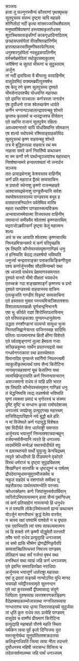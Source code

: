 सञ्जयः  
हत्वा तु फल्गुनस्सैन्यं कौरवाणां पृथक्पृथक्  
सूतपुत्रस्य संरम्भं दृष्ट्वा चापि महाहवे  
शोणितोदां नदीं कृत्वा मांसमज्जास्थिशैवलाम्  
मनुष्यशीर्षपाषाणां हस्त्यश्वकृतरोधसम्  
शूरास्थियवसङ्कीर्णां काकगृध्रादिनादिताम्  
छत्रहंसप्लवोपेतां वीरक्षीषापहारिणीम्  
हारपद्माकरवतीमुष्णीषवरफेनिलाम्  
धनुश्शरगृहोपेतां नरक्षुद्रकपालिनीम्  
वर्मचर्मभ्रमोपेतां रथोडुपसमाकुलाम्  
जयैषिणां च सुतरां भीरूणां च सुदुस्तराम्  
अर्जुनः  
तां नदीं द्रावयित्वा वै बीभत्सुः परवाहिनीम्  
वासुदेवमिदं वाक्यमब्रवीत्पुरुषर्षभः  
एष केतू रणे कृष्ण सूतपुत्रस्य दृश्यते  
भीमसेनादयश्चैव योधयन्ति महारथाः  
एते द्रवन्ति पाञ्चालाः कर्णत्रस्ता जनार्दन  
एष दुर्योधनो राजा श्वेतच्छत्रेण धार्यते  
कर्णेन भग्नान्पाञ्चालान्द्रावयन्बहु शोभते  
कृपश्च कृतवर्मा च भारद्वाजश्च वीर्यवान्  
एते रक्षन्ति राजानं सूतपुत्रेण रक्षिताः  
अवध्यमानास्ते चापि योधयिष्यन्ति सोमकान्  
एष शल्यो रथोपस्थे रश्मिसङ्ग्राहकोविदः  
सूतपुत्ररथं कृष्ण वाहयन्बहु शोभते  
तत्र मे बुद्धिरुत्पन्ना वाहयात्र रथं मम  
नाहत्वा समरे कर्णं निवर्तिष्ये कथञ्चन  
मा स्म कर्णो रणे पार्थान्सृञ्जयांश्च महारथान्  
निश्शेषान्समरे हन्यात्पश्यतां नो जनार्दन  
सञ्जयः   
ततः प्रायाद्रथेनाशु केशवस्तव वाहिनीम्  
कर्णं प्रति महाराज द्वैरथे सव्यसाचिनः  
स प्रयातो रथेनाशु कृष्णो राजन्महाहवे  
आश्वासयद्रथेनाशु पाण्डुसैन्यानि सर्वशः  
रथघोषस्ततस्तस्य पाण्डवस्य बभूव ह  
वासवास्त्रनिपातेन पर्वतेष्विव मारिष  
महता रथघोषेण पाण्डवस्सत्यविक्रमः  
अभ्ययात्ताममेयात्मा विजयस्तव वाहिनीम्  
तमायान्तं समीक्ष्यैव श्वेताश्वं कृष्णसारथिम्  
मद्रराजोऽब्रवीत्कर्णं दृष्ट्वा केतुं महात्मनः  
शल्यः  
अयं स रथ आयाति श्वेताश्वः कृष्णसारथिः  
निघ्नन्नमित्रान्समरे यं कर्ण परिपृच्छसि  
एष तिष्ठति कौन्तेयस्संस्पृशन्गाण्डिवं धनुः  
तं हनिष्यसि चेदद्य तन्नश्श्रेयो भविष्यति  
धनुर्ज्या चन्द्रताराङ्का पताकाकिङ्किणीयुता  
पश्य कर्णार्जुनस्यैषा सौदामिन्यम्बरे यथा  
एष ध्वजाग्रे पार्थस्य प्रेक्षमाणस्समन्ततः  
दृश्यते वानरो भीमो वीक्षतां भयवर्धनः  
एतच्चक्रं गदा शङ्खश्शार्ङ्गं कृष्णस्य च प्रभो  
दृश्यते पाण्डवरथे वाहयानस्य वाजिनः  
एतत्कूजति गाण्डीवं विकृष्टं सव्यसाचिना  
एते हस्तवता मुक्ता घ्नन्त्यमित्राञ्शिताश्शराः  
विशालायतताम्राक्षैः पूर्णचन्द्रनिभाननैः  
एषा भूः कीर्यते राज्ञां शिरोभिरपलायिनाम्  
एते परिघसङ्काशाः पुण्यगन्धानुलेपनाः  
उद्धता रणशौण्डानां पात्यन्ते सायुधा भुजाः  
निरस्तजिह्वानेत्रान्ता वाजिनस्सह सादिभिः  
पतिताः पात्यमानाश्च क्षितौ क्षीणा विशेरते  
एते पर्वतशृङ्गाणां तुल्या हैमवता गजाः  
सञ्छिन्नकुम्भाः पार्थेन प्रपतन्त्यद्रयो यथा  
गन्धर्वनगराकारा रथा हतरथेश्वराः  
विमानादिव पुण्यान्ते स्वर्गिणो निपतन्त्यमी  
व्याकुलीकृतमत्यर्थं पश्य सैन्यं किरीटिना  
नानामृगसहस्राणां यूथं केसरिणा यथा  
त्वामभिप्रेप्सुरायाति कर्ण निघ्नन्परान्वरान्  
असज्जमानो राधेय तं याहि प्रति भारत  
एष तिष्ठति कौन्तेयस्संस्पृशन् गाण्डिवं धनुः  
तं चेद्धनिष्यसि त्वद्य तन्नश्श्रेयो भविष्यति  
घृणां त्यक्त्वा प्रमादं च भृगोरस्त्रं च संस्मर  
दृष्टिं मुष्टिं च सन्धानः कृत्वा रामोपदेशजम्  
धनञ्जयं जयप्रेप्सुः प्रत्युद्गच्छ महारथम्  
वाजिविद्यापरिज्ञाने नये बुद्धौ बले हरिः  
न मां विजेष्यते कर्ण गदायुद्धे विशेषतः  
एषा विदीर्यते सेना धार्तराष्ट्री समन्ततः  
अर्जुनस्य भयात्तूर्णं निघ्नतश्शात्रवान्बहून्  
वर्जयन्सर्वसैन्यानि त्वरते हि धनञ्जयः  
त्वदर्थमिति मन्येऽहं यथास्योदीर्यते वपुः  
न ह्यवस्थाप्यते पार्थो युयुत्सुः केनचिद्रथम्  
त्वदृते क्रोधदीप्तो हि पीड्यमाने वृकोदरे  
विरथं धर्मराजं च दृष्ट्वा सुदृढविक्षतम्  
शिखण्डिनं सात्यकिं च धृष्टद्युम्नं च पार्षतम्  
द्रौपदेयान्युधामन्युमुत्तमौजसमेव च  
नकुलं सहदेवं च वशगांस्ते समीक्ष्य तु  
सहसैकरथः पार्थस्त्वामभ्येति परन्तपः  
क्रोधरक्तेक्षणः कर्णः जिघांसुस्सर्वपार्थिवान्  
त्वरितोऽभिपतत्यस्मान् हत्वा सैन्यं पृथग्विधम्  
त्वं कर्ण प्रतियाह्येनं नास्त्यन्यो हि धनुर्धरः  
न तं पश्यामि लोकेऽस्मिंस्त्वत्तो ह्यन्यं कथञ्चन  
योऽर्जुनं सागरौघाभं क्रुद्धं वेलेव वारयेत्  
न चास्य रक्षां पश्यामि पार्श्वतो न च पृष्ठतः  
एक एवाभियाति त्वां पश्य साफल्यमात्मनः  
त्वं हि शक्तो रणे कृष्णौ योद्धुमेतौ परन्तपौ  
तवैष भारो राधेय प्रत्युद्याहि धनञ्जयम्  
त्वं समो ह्यसि भीष्मेण द्रोणद्रौणिकृपैरपि  
सव्यसाचिप्रतिरथस्तं निवारय पाण्डवम्  
लेलिहानं यथा सर्पं गर्जन्तं वृषभं यथा  
वनस्थितं यथा व्याघ्रं जहि कर्ण धनञ्जयम्  
एते द्रवन्ति समरान्निरपेक्षा नराधिपाः  
अर्जुनस्य भयात्तूर्णं धार्तराष्ट्रा महारथाः  
एषां तु द्रवतां सङ्ख्ये नान्योऽस्ति युधि मानद  
भयापहो भवेद्वीरस्त्वामृते सूतनन्दन  
एते त्वां कुरवस्सर्वे द्वीपमासाद्य संयुगे  
धिष्ठिताः पुरुषव्याघ्र त्वत्तश्शरणकाङ्क्षिणः  
वैदेहाम्बष्ठकाम्भोजास्तथा नग्नजितस्त्वया  
गान्धाराश्च यया धृत्या जितास्सङ्ख्ये सुदुर्जयाः  
तां धृतिं कुरु राधेय ततः प्रत्येहि पाण्डवम्  
वासुदेवं च वार्ष्णेयं प्रीयमाणं किरीटिना  
प्रत्युद्याहि महाबाहो पौरुषे महति स्थितः  
यथैकेन त्वया पूर्वं कृतो दिग्विजयः पुरा  
मरुत्सूनोर्यथा सूनुर्घातितश्शक्रदत्तया  
कलिङ्गाधिपतिं जित्वा त्वया नीता तदन्तरे  
दुर्योधनस्य महिषी जरासन्धं विजित्य च  
तदेतत्सर्वमालम्ब्य जहि पार्थं धनञ्जयम्  
